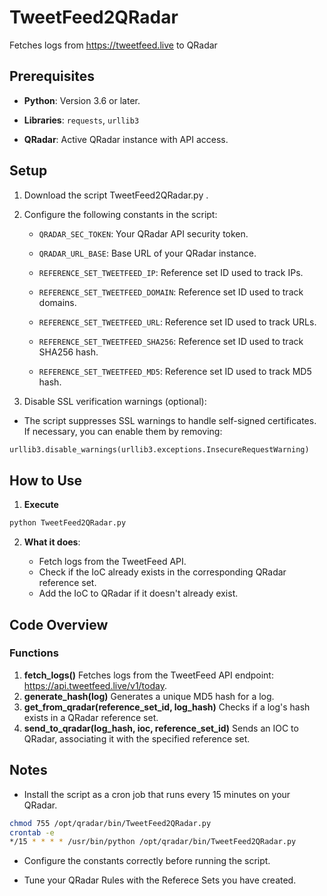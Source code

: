 # TweetFeed2QRadar
Fetches logs from https://tweetfeed.live to QRadar

Prerequisites
-------------

*   **Python**: Version 3.6 or later.
    
*  **Libraries**: `requests`, `urllib3`
    
*   **QRadar**: Active QRadar instance with API access.

Setup
-----

1.  Download the script TweetFeed2QRadar.py .
    
2.  Configure the following constants in the script:
           
    *   `QRADAR_SEC_TOKEN`: Your QRadar API security token.
        
    *   `QRADAR_URL_BASE`: Base URL of your QRadar instance.
        
    *   `REFERENCE_SET_TWEETFEED_IP`: Reference set ID used to track IPs.

    *   `REFERENCE_SET_TWEETFEED_DOMAIN`: Reference set ID used to track domains.
  
    *   `REFERENCE_SET_TWEETFEED_URL`: Reference set ID used to track URLs.
  
    *   `REFERENCE_SET_TWEETFEED_SHA256`: Reference set ID used to track SHA256 hash.
  
    *   `REFERENCE_SET_TWEETFEED_MD5`: Reference set ID used to track MD5 hash.
        
3.  Disable SSL verification warnings (optional):
* The script suppresses SSL warnings to handle self-signed certificates. If necessary, you can enable them by removing:
```python
urllib3.disable_warnings(urllib3.exceptions.InsecureRequestWarning)
```
How to Use
----------

1. **Execute**
```bash
python TweetFeed2QRadar.py
```
    
2.  **What it does**:
    
    *   Fetch logs from the TweetFeed API.
    *   Check if the IoC already exists in the corresponding QRadar reference set.
    *   Add the IoC to QRadar if it doesn't already exist.

Code Overview
-------------

### Functions

1.  **fetch_logs()** Fetches logs from the TweetFeed API endpoint: https://api.tweetfeed.live/v1/today.
2.  **generate_hash(log)** Generates a unique MD5 hash for a log.
3.  **get_from_qradar(reference_set_id, log_hash)** Checks if a log's hash exists in a QRadar reference set.
4.  **send_to_qradar(log_hash, ioc, reference_set_id)** Sends an IOC to QRadar, associating it with the specified reference set.
        

Notes
-----
*   Install the script as a cron job that runs every 15 minutes on your QRadar.
```bash
chmod 755 /opt/qradar/bin/TweetFeed2QRadar.py
crontab -e
*/15 * * * * /usr/bin/python /opt/qradar/bin/TweetFeed2QRadar.py
````

*   Configure the constants correctly before running the script.
       
*   Tune your QRadar Rules with the Referece Sets you have created.
